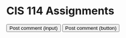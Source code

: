 # CIS 114 Assignments
<input class="button" type="submit" value="Post comment (input)">
<button class="button" type="submit">Post comment (button)</button>
